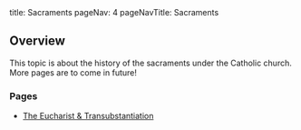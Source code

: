 <frontmatter>
  title: Sacraments
  pageNav: 4
  pageNavTitle: Sacraments
</frontmatter>

<br>

## Overview

This topic is about the history of the sacraments under the Catholic church. More pages are to come in future!

### Pages

- [The Eucharist & Transubstantiation](/contents/sacraments/eucharist.html)
